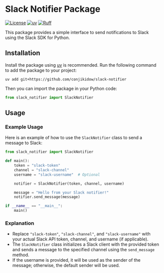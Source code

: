 # Slack Notifier Package

[![License](https://img.shields.io/badge/license-MIT-blue.svg?style=flat)](LICENSE)
[![uv](https://img.shields.io/endpoint?url=https://raw.githubusercontent.com/astral-sh/uv/main/assets/badge/v0.json)](https://github.com/astral-sh/uv)
[![Ruff](https://img.shields.io/endpoint?url=https://raw.githubusercontent.com/astral-sh/ruff/main/assets/badge/v2.json)](https://github.com/astral-sh/ruff)

This package provides a simple interface to send notifications to Slack using the Slack SDK for Python.

## Installation

Install the package using [uv](https://github.com/astral-sh/uv) is recommended.
Run the following command to add the package to your project:

```console
uv add git+https://github.com/conjikidow/slack-notifier
```

Then you can import the package in your Python code:

```python
from slack_notifier import SlackNotifier
```

## Usage

### Example Usage

Here is an example of how to use the `SlackNotifier` class to send a message to Slack:

```python
from slack_notifier import SlackNotifier

def main():
    token = "slack-token"
    channel = "slack-channel"
    username = "slack-username"  # Optional

    notifier = SlackNotifier(token, channel, username)

    message = "Hello from your Slack notifier!"
    notifier.send_message(message)

if __name__ == "__main__":
    main()
```

### Explanation

- Replace `"slack-token"`, `"slack-channel"`, and `"slack-username"` with your actual Slack API token, channel, and username (if applicable).
- The `SlackNotifier` class initializes a Slack client with the provided token and sends a message to the specified channel using the `send_message` method.
- If the username is provided, it will be used as the sender of the message; otherwise, the default sender will be used.
